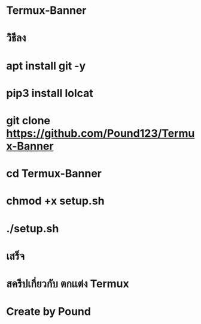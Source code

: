 # Termux-Banner

# วิธีลง 

# apt install git -y
# pip3 install lolcat 
# git clone https://github.com/Pound123/Termux-Banner
# cd Termux-Banner
# chmod +x setup.sh
# ./setup.sh
# เสร็จ

# สครีปเกี่ยวกับ ตกเเต่ง Termux
# Create by Pound
